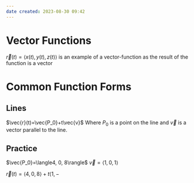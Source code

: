 ```yaml
---
date created: 2023-08-30 09:42
---
```


# Vector Functions

$\vec{r}(t)=\langle x(t), y(t), z(t)\rangle$ is an example of a vector-function as the result of the function is a vector

# Common Function Forms

## Lines

$\vec{r}(t)=\vec{P_0}+t\vec{v}$
Where $P_0$ is a point on the line and $\vec{v}$ is a vector parallel to the line.

## Practice
$\vec{P_0}=\langle4, 0, 8\rangle$
$\vec{v}=\langle1, 0, 1\rangle$

$\vec{r}(t)=\langle4, 0, 8\rangle + t\langle1, -$